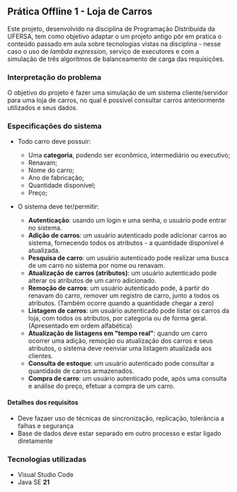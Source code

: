 ## Prática Offline 1 - Loja de Carros

Este projeto, desenvolvido na disciplina de Programação Distribuída da UFERSA, tem como objetivo adaptar o um projeto antigo pôr em pratica o conteúdo passado em aula sobre tecnologias vistas na disciplina - nesse caso o uso de *lambda expression*, serviço de executores e com a simulação de três algoritmos de balanceamento de carga das requisições.


### Interpretação do problema

O objetivo do projeto é fazer uma simulação de um sistema cliente/servidor para uma loja de carros, no qual é possível consultar carros anteriormente utilizados e seus dados.

### Especificações do sistema

- Todo carro deve possuir:
    -  Uma **categoria**, podendo ser econômico, intermediário ou executivo;
    - Renavam;
    - Nome do carro;
    - Ano de fabricação;
    - Quantidade disponível;
    - Preço;

- O sistema deve ter/permitir:

    - **Autenticação**: usando um login e uma senha,  o usuário pode entrar no sistema.
    - **Adição de carros**: um usuário autenticado pode adicionar carros ao sistema, fornecendo todos os atributos - a quantidade disponível é atualizada.
    - **Pesquisa de carro**: um usuário autenticado pode realizar uma busca de um carro no sistema por nome ou renavam.
    - **Atualização de carros (atributos)**: um usuário autenticado pode alterar os atributos de um carro adicionado.
    - **Remoção de carros**: um usuário autenticado pode, à partir do renavam do carro, remover um registro de carro, junto a todos os atributos. (Também ocorre quando a quantidade chegar a zero)
    - **Listagem de carros**: um usuário autenticado pode listar os carros da loja, com todos os atributos, por categoria ou de forma geral. (Apresentado em ordem alfabética)
    - **Atualização de listagens em "tempo real"**: quando um carro ocorrer uma adição, remoção ou atualização dos carros e seus atributos, o sistema deve reenviar uma listagem atualizada aos clientes.
    - **Consulta de estoque**: um usuário autenticado pode consultar a quantidade de carros armazenados.
    - **Compra de carro**: um usuário autenticado pode, após uma consulta e análise do preço, efetuar a compra de um carro.

#### Detalhes dos requisitos

- Deve fazaer uso de técnicas de sincronização, replicação, tolerância a falhas e segurança
- Base de dados deve estar separado em outro processo e estar ligado diretamente    

### Tecnologias utilizadas
- Visual Studio Code
- Java SE **21**